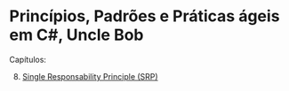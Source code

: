 # Princípios, Padrões e Práticas ágeis em C#, Uncle Bob

Capítulos:

8) [Single Responsability Principle (SRP)](https://github.com/mathnogueira/resenha-livros/blob/master/agileCSharp/Cap8.md)